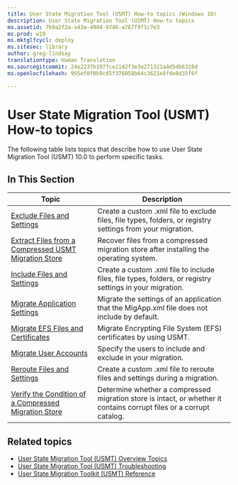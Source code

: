 ```yaml
---
title: User State Migration Tool (USMT) How-to topics (Windows 10)
description: User State Migration Tool (USMT) How-to topics
ms.assetid: 7b9a2f2a-a43a-4984-9746-a767f9f1c7e3
ms.prod: w10
ms.mktglfcycl: deploy
ms.sitesec: library
author: greg-lindsay
translationtype: Human Translation
ms.sourcegitcommit: 24e2237b197fce2142f3e3e271321a4d5db6328d
ms.openlocfilehash: 955ef8f0b9c65f376058b64c3621e8fde8d35f6f

---
```


# User State Migration Tool (USMT) How-to topics
The following table lists topics that describe how to use User State Migration Tool (USMT) 10.0 to perform specific tasks.

## In This Section

|Topic |Description|
|------|-----------|
|[Exclude Files and Settings](usmt-exclude-files-and-settings.md)|Create a custom .xml file to exclude files, file types, folders, or registry settings from your migration.|
|[Extract Files from a Compressed USMT Migration Store](usmt-extract-files-from-a-compressed-migration-store.md)|Recover files from a compressed migration store after installing the operating system.|
|[Include Files and Settings](usmt-include-files-and-settings.md)|Create a custom .xml file to include files, file types, folders, or registry settings in your migration.|
|[Migrate Application Settings](migrate-application-settings.md)|Migrate the settings of an application that the MigApp.xml file does not include by default.|
|[Migrate EFS Files and Certificates](usmt-migrate-efs-files-and-certificates.md)|Migrate Encrypting File System (EFS) certificates by using USMT.|
|[Migrate User Accounts](usmt-migrate-user-accounts.md)|Specify the users to include and exclude in your migration.|
|[Reroute Files and Settings](usmt-reroute-files-and-settings.md)|Create a custom .xml file to reroute files and settings during a migration.|
|[Verify the Condition of a Compressed Migration Store](verify-the-condition-of-a-compressed-migration-store.md)|Determine whether a compressed migration store is intact, or whether it contains corrupt files or a corrupt catalog.|

## Related topics
- [User State Migration Tool (USMT) Overview Topics](usmt-topics.md)
- [User State Migration Tool (USMT) Troubleshooting](usmt-troubleshooting.md)
- [User State Migration Toolkit (USMT) Reference](usmt-reference.md)


<!--HONumber=Jun16_HO4-->


